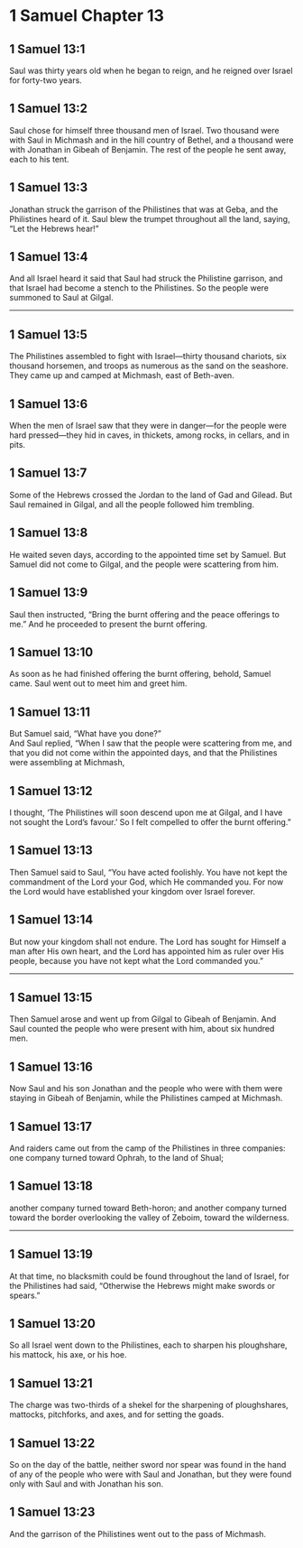 # 1 Samuel Chapter 13

## 1 Samuel 13:1

Saul was thirty years old when he began to reign, and he reigned over Israel for forty-two years.

## 1 Samuel 13:2

Saul chose for himself three thousand men of Israel. Two thousand were with Saul in Michmash and in the hill country of Bethel, and a thousand were with Jonathan in Gibeah of Benjamin. The rest of the people he sent away, each to his tent.

## 1 Samuel 13:3

Jonathan struck the garrison of the Philistines that was at Geba, and the Philistines heard of it. Saul blew the trumpet throughout all the land, saying, “Let the Hebrews hear!”

## 1 Samuel 13:4

And all Israel heard it said that Saul had struck the Philistine garrison, and that Israel had become a stench to the Philistines. So the people were summoned to Saul at Gilgal.

---

## 1 Samuel 13:5

The Philistines assembled to fight with Israel—thirty thousand chariots, six thousand horsemen, and troops as numerous as the sand on the seashore. They came up and camped at Michmash, east of Beth-aven.

## 1 Samuel 13:6

When the men of Israel saw that they were in danger—for the people were hard pressed—they hid in caves, in thickets, among rocks, in cellars, and in pits.

## 1 Samuel 13:7

Some of the Hebrews crossed the Jordan to the land of Gad and Gilead. But Saul remained in Gilgal, and all the people followed him trembling.

## 1 Samuel 13:8

He waited seven days, according to the appointed time set by Samuel. But Samuel did not come to Gilgal, and the people were scattering from him.

## 1 Samuel 13:9

Saul then instructed, “Bring the burnt offering and the peace offerings to me.” And he proceeded to present the burnt offering.

## 1 Samuel 13:10

As soon as he had finished offering the burnt offering, behold, Samuel came. Saul went out to meet him and greet him.

## 1 Samuel 13:11

But Samuel said, “What have you done?”  
And Saul replied, “When I saw that the people were scattering from me, and that you did not come within the appointed days, and that the Philistines were assembling at Michmash,

## 1 Samuel 13:12

I thought, ‘The Philistines will soon descend upon me at Gilgal, and I have not sought the Lord’s favour.’ So I felt compelled to offer the burnt offering.”

## 1 Samuel 13:13

Then Samuel said to Saul, “You have acted foolishly. You have not kept the commandment of the Lord your God, which He commanded you. For now the Lord would have established your kingdom over Israel forever.

## 1 Samuel 13:14

But now your kingdom shall not endure. The Lord has sought for Himself a man after His own heart, and the Lord has appointed him as ruler over His people, because you have not kept what the Lord commanded you.”

---

## 1 Samuel 13:15

Then Samuel arose and went up from Gilgal to Gibeah of Benjamin. And Saul counted the people who were present with him, about six hundred men.

## 1 Samuel 13:16

Now Saul and his son Jonathan and the people who were with them were staying in Gibeah of Benjamin, while the Philistines camped at Michmash.

## 1 Samuel 13:17

And raiders came out from the camp of the Philistines in three companies: one company turned toward Ophrah, to the land of Shual;

## 1 Samuel 13:18

another company turned toward Beth-horon; and another company turned toward the border overlooking the valley of Zeboim, toward the wilderness.

---

## 1 Samuel 13:19

At that time, no blacksmith could be found throughout the land of Israel, for the Philistines had said, “Otherwise the Hebrews might make swords or spears.”

## 1 Samuel 13:20

So all Israel went down to the Philistines, each to sharpen his ploughshare, his mattock, his axe, or his hoe.

## 1 Samuel 13:21

The charge was two-thirds of a shekel for the sharpening of ploughshares, mattocks, pitchforks, and axes, and for setting the goads.

## 1 Samuel 13:22

So on the day of the battle, neither sword nor spear was found in the hand of any of the people who were with Saul and Jonathan, but they were found only with Saul and with Jonathan his son.

## 1 Samuel 13:23

And the garrison of the Philistines went out to the pass of Michmash.

